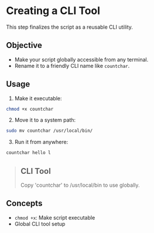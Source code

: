 # Creating a CLI Tool
This step finalizes the script as a reusable CLI utility.

## Objective
- Make your script globally accessible from any terminal.
- Rename it to a friendly CLI name like `countchar`.


## Usage
1. Make it executable:
```bash
chmod +x countchar
```

2. Move it to a system path:
```bash
sudo mv countchar /usr/local/bin/
```

3. Run it from anywhere:
```bash
countchar hello l
```

>## CLI Tool
>Copy 'countchar' to /usr/local/bin to use globally.


## Concepts

- `chmod +x`: Make script executable
- Global CLI tool setup